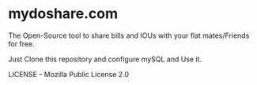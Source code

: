# mydoshare.com

The Open-Source tool to share bills and IOUs with your flat mates/Friends for free.

Just Clone this repository and configure mySQL and Use it.

LICENSE - Mozilla Public License 2.0 

